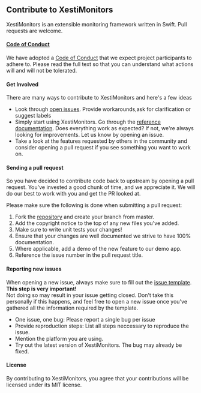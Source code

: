 ## Contribute to XestiMonitors

XestiMonitors is an extensible monitoring framework written in Swift. Pull requests are welcome. 

#### [Code of Conduct](https://github.com/eBardX/XestiMonitors/blob/master/CODE_OF_CONDUCT.md) 

We have adopted a [Code of Conduct](https://github.com/eBardX/XestiMonitors/blob/master/CODE_OF_CONDUCT.md) that we expect project participants to adhere to. Please read the full text so that you can understand what actions will and will not be tolerated.


#### Get Involved

There are many ways to contribute to XestiMonitors and here's a few ideas 

* Look through [open issues](https://github.com/eBardX/XestiMonitors/issues?q=is%3Aopen+is%3Aissue). Provide workarounds,ask for clarification or suggest labels
* Simply start using XestiMonitors. Go through the [reference documentation](https://ebardx.github.io/XestiMonitors/). Does everything work as expected? If not, we're always looking for improvements. Let us know by opening an issue.
* Take a look at the features requested by others in the community and consider opening a pull request if you see something you want to work on.



#### Sending a pull request

So you have decided to contribute code back to upstream by opening a pull request. You've invested a good chunk of time, and we appreciate it. We will do our best to work with you and get the PR looked at.

Please make sure the following is done when submitting a pull request:

1. Fork the [repository](https://github.com/eBardX/XestiMonitors) and create your branch from master.
2. Add the copyright notice to the top of any new files you've added.
3. Make sure to write unit tests your changes!
4. Ensure that your changes are well documented we strive to have 100% documentation. 
5. Where applicable, add a demo of the new feature to our demo app.
6. Reference the issue number in  the pull request title. 


#### Reporting new issues

When opening a new issue, always make sure to fill out the [issue template](./ISSUE_TEMPLATE.md). **This step is very important!**  
Not doing so may result in your issue getting closed. Don't take this personally if this happens, and feel free to open a new issue once you've gathered all the information required by the template.

*  One issue, one bug: Please report a single bug per issue
* Provide reproduction steps: List all steps neccessary to reproduce the issue.
* Mention the platform you are using.
* Try out the latest version of XestiMonitors. The bug may already be fixed. 

#### License

By contributing to XestiMonitors, you agree that your contributions will be licensed under its MIT license.





